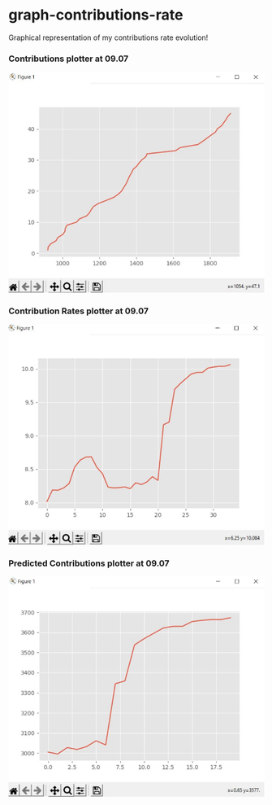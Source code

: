 # graph-contributions-rate
Graphical representation of my contributions rate evolution!

### Contributions plotter at 09.07

![Website main page](documentation/plotter.JPG)

### Contribution Rates plotter at 09.07
![Website main page](documentation/rates_plotter.JPG)

### Predicted Contributions plotter at 09.07
![Website main page](documentation/predicted_plotter.JPG)
